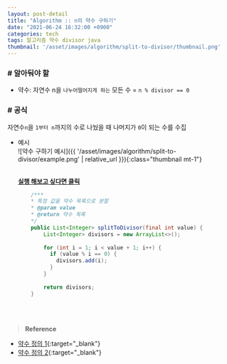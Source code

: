 ```yaml
---
layout: post-detail
title: "Algorithm :: n의 약수 구하기"
date: "2021-06-24 16:32:00 +0900"
categories: tech
tags: 알고리즘 약수 divisor java 
thumbnail: '/asset/images/algorithm/split-to-divisor/thumbnail.png'
---
```


### # 알아둬야 할
- 약수: 자연수 n을 `나누어떨어지게 하는` 모든 수 = `n % divisor == 0`

### # 공식
자연수`n`을 `1부터 n`까지의 수로 나눴을 때 나머지가 `0`이 되는 수를 수집       

- 예시   
    ![약수 구하기 예시]({{ '/asset/images/algorithm/split-to-divisor/example.png' | relative_url }}){:class="thumbnail mt-1"}

    <br/>
    <a href="https://ideone.com/8fpcLO" target="_blank">
        <strong><i class="fas fa-play-circle"></i> 실행 해보고 싶다면 클릭</strong>
    </a>
    
    ```java
        /***
        * 특정 값을 약수 목록으로 분할
        * @param value
        * @return 약수 목록
        */
        public List<Integer> splitToDivisor(final int value) {
            List<Integer> divisors = new ArrayList<>();
            
            for (int i = 1; i < value + 1; i++) {
              if (value % i == 0) {
                divisors.add(i);
              }
            }
            
            return divisors;
        }
    ``` 
<br/>
<br/>

> **Reference**
- [약수 정의 1](https://ko.wikipedia.org/wiki/%EC%95%BD%EC%88%98){:target="_blank"}
- [약수 정의 2](https://www.scienceall.com/%EC%95%BD%EC%88%98divisor/){:target="_blank"}
